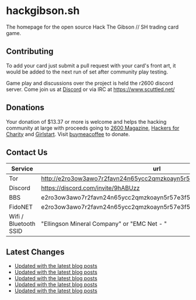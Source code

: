 # hackgibson.sh
The homepage for the open source Hack The Gibson // SH trading card game.


## Contributing

To add your card just submit a pull request with your card's front art, it would be added to the next run of set after community play testing.

Game play and discussions over the project is held the r2600 discord server. Come join us at [Discord](https://discord.com/invite/9hABUzz) or via IRC at https://www.scuttled.net/


## Donations

Your donation of $13.37 or more is welcome and helps the hacking community at large with proceeds going to [2600 Magazine](https://2600.com/), [Hackers for Charity](https://hackersforcharity.org) and [Girlstart](https://girlstart.org).  Visit [buymeacoffee](https://www.buymeacoffee.com/hackgibson.sh) to donate.


## Contact Us

Service | url
-|-
Tor | http://e2ro3ow3awo7r2favn24n65ycc2qmzkoayn5r57e3f56nvjwdcgg32ad.onion
Discord | https://discord.com/invite/9hABUzz
BBS | e2ro3ow3awo7r2favn24n65ycc2qmzkoayn5r57e3f56nvjwdcgg32ad.onion:23
FidoNET | e2ro3ow3awo7r2favn24n65ycc2qmzkoayn5r57e3f56nvjwdcgg32ad.onion:24554
Wifi / Bluetooth SSID | "Ellingson Mineral Company" or "EMC Net - <fidonet address>"

## Latest Changes
<!-- BLOG-POST-LIST:START -->
- [Updated with the latest blog posts](https://github.com/DFW2600/hackgibson.sh/commit/a4125fb9e51f5751c6f0908e6ee7efd9b11df2c8)
- [Updated with the latest blog posts](https://github.com/DFW2600/hackgibson.sh/commit/a10ecd5bddf6c29073d7461f89088c883c271cf7)
- [Updated with the latest blog posts](https://github.com/DFW2600/hackgibson.sh/commit/4937d09b7bfc38166bfb8a0df40eb7cf4c8339e8)
- [Updated with the latest blog posts](https://github.com/DFW2600/hackgibson.sh/commit/515b6bcd94d86bacd9f69fa79f87c76aeb1423b9)
- [Updated with the latest blog posts](https://github.com/DFW2600/hackgibson.sh/commit/fb84ebf58a01a4c0bf84f90bd8708f32fc9cb2fd)
<!-- BLOG-POST-LIST:END -->
